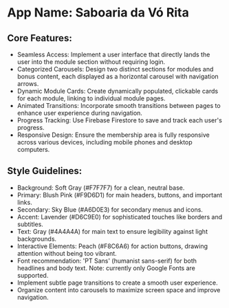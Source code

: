 # **App Name**: Saboaria da Vó Rita

## Core Features:

- Seamless Access: Implement a user interface that directly lands the user into the module section without requiring login.
- Categorized Carousels: Design two distinct sections for modules and bonus content, each displayed as a horizontal carousel with navigation arrows.
- Dynamic Module Cards: Create dynamically populated, clickable cards for each module, linking to individual module pages.
- Animated Transitions: Incorporate smooth transitions between pages to enhance user experience during navigation.
- Progress Tracking: Use Firebase Firestore to save and track each user's progress.
- Responsive Design: Ensure the membership area is fully responsive across various devices, including mobile phones and desktop computers.

## Style Guidelines:

- Background: Soft Gray (#F7F7F7) for a clean, neutral base.
- Primary: Blush Pink (#F9D6D1) for main headers, buttons, and important links.
- Secondary: Sky Blue (#A6D0E3) for secondary menus and icons.
- Accent: Lavender (#D6C9E0) for sophisticated touches like borders and subtitles.
- Text: Gray (#4A4A4A) for main text to ensure legibility against light backgrounds.
- Interactive Elements: Peach (#F8C6A6) for action buttons, drawing attention without being too vibrant.
- Font recommendation: 'PT Sans' (humanist sans-serif) for both headlines and body text. Note: currently only Google Fonts are supported.
- Implement subtle page transitions to create a smooth user experience.
- Organize content into carousels to maximize screen space and improve navigation.